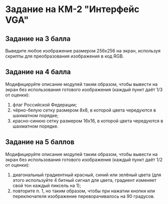 # Задание на КМ-2 "Интерфейс VGA"

## Задание на 3 балла
Выведите любое изображение размером 256x256 на экран, используя скрипты для преобразования изображения в код RGB.

## Задание на 4 балла
Модифицируйте описание модулей таким образом, чтобы вывести на экран без использования готового изображения (каждый пункт даёт 1/3 от оценки):
1. флаг Российской Федерации;
2. чёрно-белую сетку размером 8x8, в которой цвета чередуются в шахматном порядке;
3. красно-синюю сетку размером 16x16, в которой цвета чередуются в шахматном порядке.

## Задание на 5 баллов
Модифицируйте описание модулей таким образом, чтобы вывести на экран без использования готового изображения (каждый пункт даёт 1/2 от оценки):
1. диагональный градиентный красный, синий или зелёный цвета (для этого используйте 4 битный сигнал для цвета, градиент изменяет свой тон каждый пиксель на 1);
2. повторите п. 1, но таким образом, чтобы при нажатии кнопки или переключателя изображение переворачивалось на 90 градусов. 

